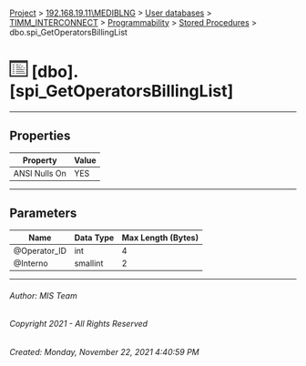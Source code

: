 #### 

[Project](../../../../../index.md) > [192.168.19.11\\MEDIBLNG](../../../../index.md) > [User databases](../../../index.md) > [TIMM_INTERCONNECT](../../index.md) > [Programmability](../index.md) > [Stored Procedures](Stored_Procedures.md) > dbo.spi_GetOperatorsBillingList

# ![Stored Procedures](../../../../../Images/StoredProcedure32.png) [dbo].[spi_GetOperatorsBillingList]

---

## <a name="#properties"></a>Properties

| Property | Value |
|---|---|
| ANSI Nulls On | YES |


---

## <a name="#parameters"></a>Parameters

| Name | Data Type | Max Length (Bytes) |
|---|---|---|
| @Operator_ID | int | 4 |
| @Interno | smallint | 2 |


---

###### Author:  MIS Team

###### Copyright 2021 - All Rights Reserved

###### Created: Monday, November 22, 2021 4:40:59 PM

